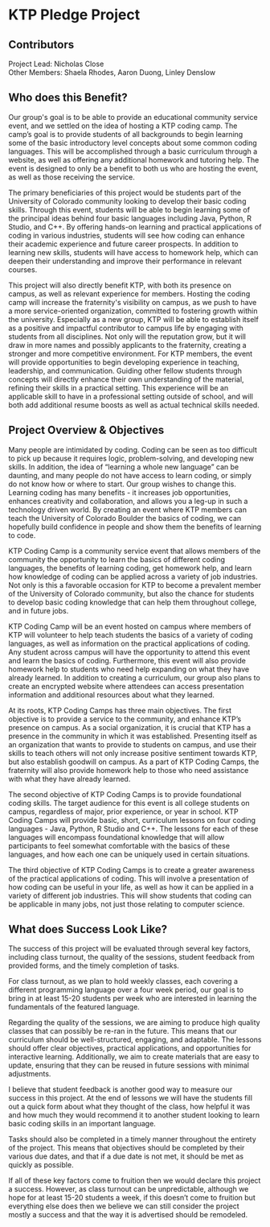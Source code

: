 # KTP Pledge Project
## Contributors
Project Lead: Nicholas Close\
Other Members: Shaela Rhodes, Aaron Duong, Linley Denslow

## Who does this Benefit?
Our group's goal is to be able to provide an educational community service event, and we settled on the idea of hosting a KTP coding camp. The camp’s goal is to provide students of all backgrounds to begin learning some of the basic introductory level concepts about some common coding languages. This will be accomplished through a basic curriculum through a website, as well as offering any additional homework and tutoring help. The event is designed to only be a benefit to both us who are hosting the event, as well as those receiving the service. 

The primary beneficiaries of this project would be students part of the University of Colorado community looking to develop their basic coding skills. Through this event, students will be able to begin learning some of the principal ideas behind four basic languages including Java, Python, R Studio, and C++. By offering hands-on learning and practical applications of coding in various industries, students will see how coding can enhance their academic experience and future career prospects. In addition to learning new skills, students will have access to homework help, which can deepen their understanding and improve their performance in relevant courses.

This project will also directly benefit KTP, with both its presence on campus, as well as relevant experience for members. Hosting the coding camp will increase the fraternity's visibility on campus, as we push to have a more service-oriented organization, committed to fostering growth within the university. Especially as a new group, KTP will be able to establish itself as a positive and impactful contributor to campus life by engaging with students from all disciplines. Not only will the reputation grow, but it will draw in more names and possibly applicants to the fraternity, creating a stronger and more competitive environment. For KTP members, the event will provide opportunities to begin developing experience in teaching, leadership, and communication. Guiding other fellow students through concepts will directly enhance their own understanding of the material, refining their skills in a practical setting. This experience will be an applicable skill to have in a professional setting outside of school, and will both add additional resume boosts as well as actual technical skills needed. 

## Project Overview & Objectives
Many people are intimidated by coding. Coding can be seen as too difficult to pick up because it requires logic, problem-solving, and developing new skills. In addition, the idea of “learning a whole new language” can be daunting, and many people do not have access to learn coding, or simply do not know how or where to start. Our group wishes to change this. Learning coding has many benefits - it increases job opportunities, enhances creativity and collaboration, and allows you a leg-up in such a technology driven world. By creating an event where KTP members can teach the University of Colorado Boulder the basics of coding, we can hopefully build confidence in people and show them the benefits of learning to code.

KTP Coding Camp is a community service event that allows members of the community the opportunity to learn the basics of different coding languages, the benefits of learning coding, get homework help, and learn how knowledge of coding can be applied across a variety of job industries. Not only is this a favorable occasion for KTP to become a prevalent member of the University of Colorado community, but also the chance for students to develop basic coding knowledge that can help them throughout college, and in future jobs. 

KTP Coding Camp will be an event hosted on campus where members of KTP will volunteer to help teach students the basics of a variety of coding languages, as well as information on the practical applications of coding. Any student across campus will have the opportunity to attend this event and learn the basics of coding. Furthermore, this event will also provide homework help to students who need help expanding on what they have already learned. In addition to creating a curriculum, our group also plans to create an encrypted website where attendees can access presentation information and additional resources about what they learned. 

At its roots, KTP Coding Camps has three main objectives. The first objective is to provide a service to the community, and enhance KTP’s presence on campus. As a social organization, it is crucial that KTP has a presence in the community in which it was established. Presenting itself as an organization that wants to provide to students on campus, and use their skills to teach others will not only increase positive sentiment towards KTP, but also establish goodwill on campus. As a part of KTP Coding Camps, the fraternity will also provide homework help to those who need assistance with what they have already learned. 

The second objective of KTP Coding Camps is to provide foundational coding skills. The target audience for this event is all college students on campus, regardless of major, prior experience, or year in school. KTP Coding Camps will provide basic, short, curriculum lessons on four coding languages - Java, Python, R Studio and C++. The lessons for each of these languages will encompass foundational knowledge that will allow participants to feel somewhat comfortable with the basics of these languages, and how each one can be uniquely used in certain situations. 

The third objective of KTP Coding Camps is to create a greater awareness of the practical applications of coding. This will involve a presentation of how coding can be useful in your life, as well as how it can be applied in a variety of different job industries. This will show students that coding can be applicable in many jobs, not just those relating to computer science.

## What does Success Look Like?
The success of this project will be evaluated through several key factors, including class turnout, the quality of the sessions, student feedback from provided forms, and the timely completion of tasks.

For class turnout, as we plan to hold weekly classes, each covering a different programming language over a four week period, our goal is to bring in at least 15-20 students per week who are interested in learning the fundamentals of the featured language.

Regarding the quality of the sessions, we are aiming to produce high quality classes that can possibly be re-ran in the future. This means that our curriculum should be well-structured, engaging, and adaptable. The lessons should offer clear objectives, practical applications, and opportunities for interactive learning. Additionally, we aim to create materials that are easy to update, ensuring that they can be reused in future sessions with minimal adjustments.

I believe that student feedback is another good way to measure our success in this project. At the end of lessons we will have the students fill out a quick form about what they thought of the class, how helpful it was and how much they would recommend it to another student looking to learn basic coding skills in an important language.

Tasks should also be completed in a timely manner throughout the entirety of the project. This means that objectives should be completed by their various due dates, and that if a due date is not met, it should be met as quickly as possible.

If all of these key factors come to fruition then we would declare this project a success. However, as class turnout can be unpredictable, although we hope for at least 15-20 students a week, if this doesn’t come to fruition but everything else does then we believe we can still consider the project mostly a success and that the way it is advertised should be remodeled.
